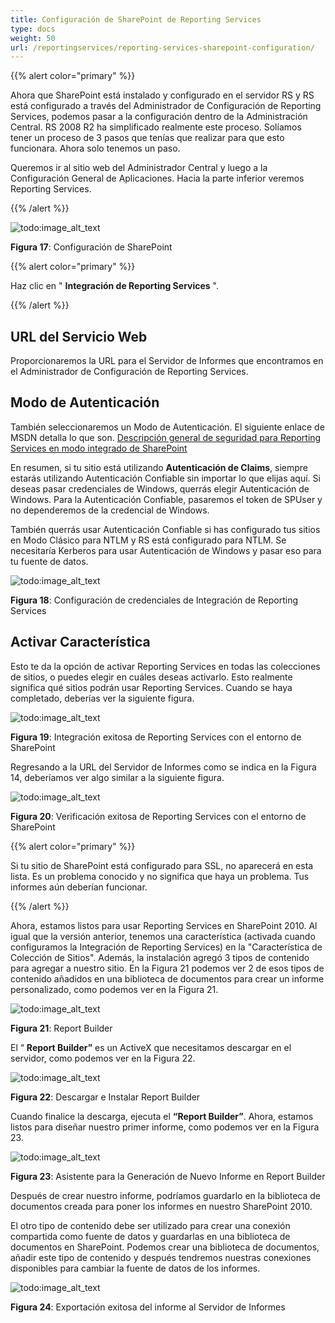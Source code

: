 ```yaml
---
title: Configuración de SharePoint de Reporting Services
type: docs
weight: 50
url: /reportingservices/reporting-services-sharepoint-configuration/
---
```


{{% alert color="primary" %}} 

Ahora que SharePoint está instalado y configurado en el servidor RS y RS está configurado a través del Administrador de Configuración de Reporting Services, podemos pasar a la configuración dentro de la Administración Central. RS 2008 R2 ha simplificado realmente este proceso. Solíamos tener un proceso de 3 pasos que tenías que realizar para que esto funcionara. Ahora solo tenemos un paso. 

Queremos ir al sitio web del Administrador Central y luego a la Configuración General de Aplicaciones. Hacia la parte inferior veremos Reporting Services. 

{{% /alert %}} 

![todo:image_alt_text](reporting-services-sharepoint-configuration_1.png)

**Figura 17**: Configuración de SharePoint 

{{% alert color="primary" %}} 

Haz clic en " **Integración de Reporting Services** ". 

{{% /alert %}} 
## **URL del Servicio Web**
Proporcionaremos la URL para el Servidor de Informes que encontramos en el Administrador de Configuración de Reporting Services. 
## **Modo de Autenticación**
También seleccionaremos un Modo de Autenticación. El siguiente enlace de MSDN detalla lo que son. 
[Descripción general de seguridad para Reporting Services en modo integrado de SharePoint](https://docs.microsoft.com/en-us/previous-versions/sql/sql-server-2008-r2/bb283324(v=sql.105)) 

En resumen, si tu sitio está utilizando **Autenticación de Claims**, siempre estarás utilizando Autenticación Confiable sin importar lo que elijas aquí. Si deseas pasar credenciales de Windows, querrás elegir Autenticación de Windows. Para la Autenticación Confiable, pasaremos el token de SPUser y no dependeremos de la credencial de Windows. 

También querrás usar Autenticación Confiable si has configurado tus sitios en Modo Clásico para NTLM y RS está configurado para NTLM. Se necesitaría Kerberos para usar Autenticación de Windows y pasar eso para tu fuente de datos. 

![todo:image_alt_text](reporting-services-sharepoint-configuration_2.png)

**Figura 18**: Configuración de credenciales de Integración de Reporting Services
## **Activar Característica**
Esto te da la opción de activar Reporting Services en todas las colecciones de sitios, o puedes elegir en cuáles deseas activarlo. Esto realmente significa qué sitios podrán usar Reporting Services. 
Cuando se haya completado, deberías ver la siguiente figura. 

![todo:image_alt_text](reporting-services-sharepoint-configuration_3.png)

**Figura 19**: Integración exitosa de Reporting Services con el entorno de SharePoint 

Regresando a la URL del Servidor de Informes como se indica en la Figura 14, deberíamos ver algo similar a la siguiente figura. 

![todo:image_alt_text](reporting-services-sharepoint-configuration_4.png)

**Figura 20**: Verificación exitosa de Reporting Services con el entorno de SharePoint 

{{% alert color="primary" %}} 

Si tu sitio de SharePoint está configurado para SSL, no aparecerá en esta lista. Es un problema conocido y no significa que haya un problema. Tus informes aún deberían funcionar. 

{{% /alert %}} 

Ahora, estamos listos para usar Reporting Services en SharePoint 2010. Al igual que la versión anterior, tenemos una característica (activada cuando configuramos la Integración de Reporting Services) en la "Característica de Colección de Sitios". Además, la instalación agregó 3 tipos de contenido para agregar a nuestro sitio. En la Figura 21 podemos ver 2 de esos tipos de contenido añadidos en una biblioteca de documentos para crear un informe personalizado, como podemos ver en la Figura 21. 

![todo:image_alt_text](reporting-services-sharepoint-configuration_5.png)

**Figura 21**: Report Builder 

El “ **Report Builder”** es un ActiveX que necesitamos descargar en el servidor, como podemos ver en la Figura 22. 

![todo:image_alt_text](reporting-services-sharepoint-configuration_6.png)

**Figura 22**: Descargar e Instalar Report Builder 

Cuando finalice la descarga, ejecuta el **“Report Builder”**. Ahora, estamos listos para diseñar nuestro primer informe, como podemos ver en la Figura 23. 

![todo:image_alt_text](reporting-services-sharepoint-configuration_7.png)

**Figura 23**: Asistente para la Generación de Nuevo Informe en Report Builder 

Después de crear nuestro informe, podríamos guardarlo en la biblioteca de documentos creada para poner los informes en nuestro SharePoint 2010. 

El otro tipo de contenido debe ser utilizado para crear una conexión compartida como fuente de datos y guardarlas en una biblioteca de documentos en SharePoint. Podemos crear una biblioteca de documentos, añadir este tipo de contenido y después tendremos nuestras conexiones disponibles para cambiar la fuente de datos de los informes. 

![todo:image_alt_text](reporting-services-sharepoint-configuration_8.png)

**Figura 24**: Exportación exitosa del informe al Servidor de Informes 